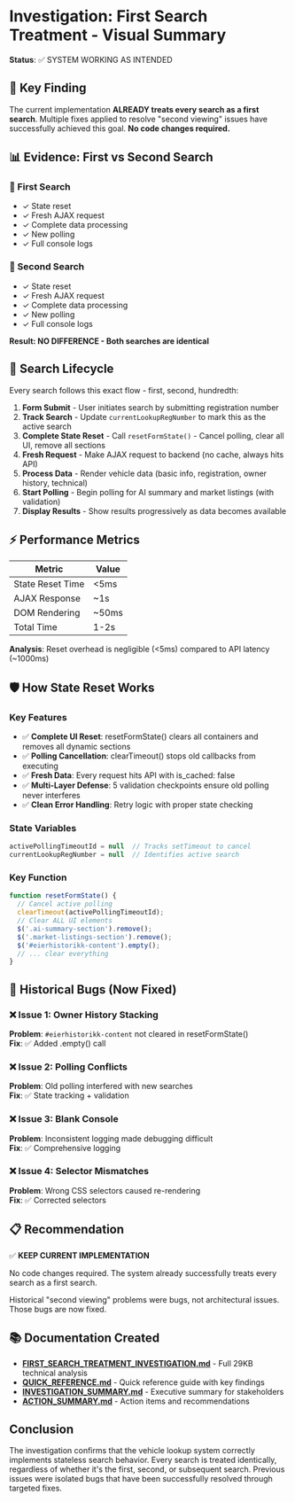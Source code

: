 # Investigation: First Search Treatment - Visual Summary

**Status**: ✅ SYSTEM WORKING AS INTENDED

## 🎯 Key Finding

The current implementation **ALREADY treats every search as a first search**. Multiple fixes applied to resolve "second viewing" issues have successfully achieved this goal. **No code changes required.**

## 📊 Evidence: First vs Second Search

### 🥇 First Search
- ✓ State reset
- ✓ Fresh AJAX request
- ✓ Complete data processing
- ✓ New polling
- ✓ Full console logs

### 🥈 Second Search
- ✓ State reset
- ✓ Fresh AJAX request
- ✓ Complete data processing
- ✓ New polling
- ✓ Full console logs

**Result: NO DIFFERENCE - Both searches are identical**

## 🔄 Search Lifecycle

Every search follows this exact flow - first, second, hundredth:

1. **Form Submit** - User initiates search by submitting registration number
2. **Track Search** - Update `currentLookupRegNumber` to mark this as the active search
3. **Complete State Reset** - Call `resetFormState()` - Cancel polling, clear all UI, remove all sections
4. **Fresh Request** - Make AJAX request to backend (no cache, always hits API)
5. **Process Data** - Render vehicle data (basic info, registration, owner history, technical)
6. **Start Polling** - Begin polling for AI summary and market listings (with validation)
7. **Display Results** - Show results progressively as data becomes available

## ⚡ Performance Metrics

| Metric | Value |
|--------|-------|
| State Reset Time | <5ms |
| AJAX Response | ~1s |
| DOM Rendering | ~50ms |
| Total Time | 1-2s |

**Analysis**: Reset overhead is negligible (<5ms) compared to API latency (~1000ms)

## 🛡️ How State Reset Works

### Key Features
- ✅ **Complete UI Reset**: resetFormState() clears all containers and removes all dynamic sections
- ✅ **Polling Cancellation**: clearTimeout() stops old callbacks from executing
- ✅ **Fresh Data**: Every request hits API with is_cached: false
- ✅ **Multi-Layer Defense**: 5 validation checkpoints ensure old polling never interferes
- ✅ **Clean Error Handling**: Retry logic with proper state checking

### State Variables

```javascript
activePollingTimeoutId = null  // Tracks setTimeout to cancel
currentLookupRegNumber = null  // Identifies active search
```

### Key Function

```javascript
function resetFormState() {
  // Cancel active polling
  clearTimeout(activePollingTimeoutId);
  // Clear ALL UI elements
  $('.ai-summary-section').remove();
  $('.market-listings-section').remove();
  $('#eierhistorikk-content').empty();
  // ... clear everything
}
```

## 🐛 Historical Bugs (Now Fixed)

### ❌ Issue 1: Owner History Stacking
**Problem**: `#eierhistorikk-content` not cleared in resetFormState()  
**Fix**: ✅ Added .empty() call

### ❌ Issue 2: Polling Conflicts
**Problem**: Old polling interfered with new searches  
**Fix**: ✅ State tracking + validation

### ❌ Issue 3: Blank Console
**Problem**: Inconsistent logging made debugging difficult  
**Fix**: ✅ Comprehensive logging

### ❌ Issue 4: Selector Mismatches
**Problem**: Wrong CSS selectors caused re-rendering  
**Fix**: ✅ Corrected selectors

## 📋 Recommendation

✅ **KEEP CURRENT IMPLEMENTATION**

No code changes required. The system already successfully treats every search as a first search.

Historical "second viewing" problems were bugs, not architectural issues. Those bugs are now fixed.

## 📚 Documentation Created

- **[FIRST_SEARCH_TREATMENT_INVESTIGATION.md](./FIRST_SEARCH_TREATMENT_INVESTIGATION.md)** - Full 29KB technical analysis
- **[QUICK_REFERENCE.md](./QUICK_REFERENCE.md)** - Quick reference guide with key findings
- **[INVESTIGATION_SUMMARY.md](./INVESTIGATION_SUMMARY.md)** - Executive summary for stakeholders
- **[ACTION_SUMMARY.md](./ACTION_SUMMARY.md)** - Action items and recommendations

## Conclusion

The investigation confirms that the vehicle lookup system correctly implements stateless search behavior. Every search is treated identically, regardless of whether it's the first, second, or subsequent search. Previous issues were isolated bugs that have been successfully resolved through targeted fixes.
